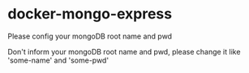 # docker-mongo-express
Please config your mongoDB root name and pwd

Don't inform your mongoDB root name and pwd, please change it like 'some-name' and 'some-pwd'